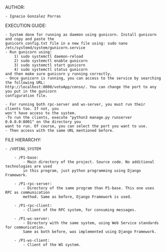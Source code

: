 AUTHOR:

    - Ignacio Gonzalez Porras


EXECUTION GUIDE:

    - System done for running as daemon using gunicorn. Install gunicorn and copy and paste the
    gunicorn_config.txt file in a new file using: sudo nano /etc/systemd/system/gunicorn.service
    - Run gunicorn using:
        1) sudo systemctl daemon-reload
        2) sudo systemctl enable gunicorn
        3) sudo systemctl start gunicorn
        4) sudo systemctl status gunicorn
    and then make sure gunicorn y running correctly.
    - Once gunicorn is running, you can access to the service by searching the following URL: 
    http://localhost:8000/votoApp/censo/. You can change the port to any you put in the gunicorn
    configuration file.

    - For running both rpc-server and ws-server, you must run their clients too. If not, you 
    won't have access to the system.
    -To run the clients, execute "python3 manage.py runserver 0.0.0.0:8001" on the directory you 
    want to run. Of course, you can select the port you want to use. 
    - Then access with the same URL mentioned before.


FILE HIERARCHY:

    - /VOTING_SYSTEM

        - /P1-base:
            - Main directory of the project. Source code. No additional technologies are used
            in this program, just python programming using Django Framework.

        - /P1-rpc-server:
            - Directory of the same program than P1-base. This one uses RPC as communication
            method. Same as before, Django Framework is used.

        - /P1-rpc-client:
            - Client of the RPC system, for consuming messages.

        - /P1-ws-server:
            - Directory with the same system, using Web Service standards for communication.
            Same as both before, was implemented using Django Framework.

        - /P1-ws-client:
            - Client of the WS system.